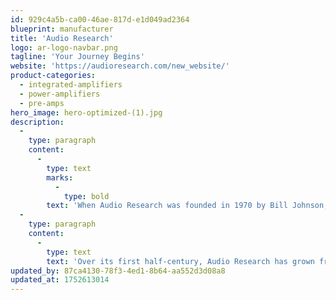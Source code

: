 ```yaml
---
id: 929c4a5b-ca00-46ae-817d-e1d049ad2364
blueprint: manufacturer
title: 'Audio Research'
logo: ar-logo-navbar.png
tagline: 'Your Journey Begins'
website: 'https://audioresearch.com/new_website/'
product-categories:
  - integrated-amplifiers
  - power-amplifiers
  - pre-amps
hero_image: hero-optimized-(1).jpg
description:
  -
    type: paragraph
    content:
      -
        type: text
        marks:
          -
            type: bold
        text: 'When Audio Research was founded in 1970 by Bill Johnson, he had one goal in mind: to advance the state-of-the-art in music reproduction. Today, Audio Research remains true to its roots as a performance-oriented company driven by proven philosophies and superior design. Many industry observers consider Audio Research one of the true originators of the concept of “high-end” audio, offering an unsurpassed level of performance that can easily be heard and appreciated by all.'
  -
    type: paragraph
    content:
      -
        type: text
        text: 'Over its first half-century, Audio Research has grown from a small operation in the back of Bill’s shop to a modern, self-contained factory with dedicated R&D, testing, manufacturing, quality control, and listening facilities. Manufacturing is done by hand in-house, from the ground up, in our Minnesota facility. (Contact us for a tour if you are near Minneapolis, it’s fascinating to meet the people and see the process in action.)'
updated_by: 87ca4130-78f3-4ed1-8b64-aa552d3d08a8
updated_at: 1752613014
---
```

